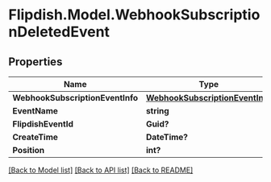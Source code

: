 # Flipdish.Model.WebhookSubscriptionDeletedEvent
## Properties

Name | Type | Description | Notes
------------ | ------------- | ------------- | -------------
**WebhookSubscriptionEventInfo** | [**WebhookSubscriptionEventInfo**](WebhookSubscriptionEventInfo.md) |  | [optional] 
**EventName** | **string** |  | [optional] 
**FlipdishEventId** | **Guid?** |  | [optional] 
**CreateTime** | **DateTime?** |  | [optional] 
**Position** | **int?** |  | [optional] 

[[Back to Model list]](../README.md#documentation-for-models) [[Back to API list]](../README.md#documentation-for-api-endpoints) [[Back to README]](../README.md)

